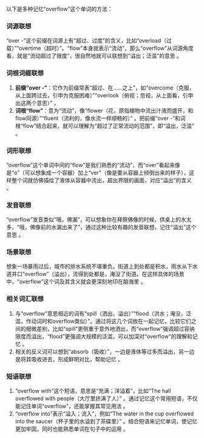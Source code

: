 以下是多种记忆“overflow”这个单词的方法：

### 词源联想
“over -”这个前缀在词源上有“超过、过度”的含义，比如“overload（过载）”“overtime（超时）”。“flow”本身就表示“流动”，那么“overflow”从词源角度看，就是“流动超过了限度”，很自然地就可以联想到“溢出；泛滥”的意思 。

### 词根词缀联想
1. **前缀“over -”**：它作为前缀常表“超过、在……之上”，如“overcome（克服，从上面跨过去，引申为克服困难）”“overlook（俯视；忽视，从上面看，引申出这两个意思）” 。
2. **词根“flow”**：意为“流动”，像“flower（花，原指植物中流出汁液而盛开，和flow同源）”“fluent（流利的，像水流一样顺畅的）” 。把前缀“over -”和词根“flow”结合起来，就可以理解为“超过了正常流动的范围”，即“溢出，泛滥” 。

### 词形联想
“overflow”这个单词中间的“flow”是我们熟悉的“流动”，而“over”看起来像是“o”（可以想象成一个容器）加上“ver”（像是要从容器上倾倒出来的样子），这样整个词就仿佛描绘了液体从容器中流出，超出界限的画面，对应“溢出”的含义 。

### 发音联想
“overflow”发音类似“哦，佛漏”，可以想象你在拜祭佛像的时候，供桌上的水太多，“哦，佛像前的水漏出来了”，通过这种比较有趣的发音联想，记住“溢出”这个意思 。

### 场景联想
想象一场暴雨过后，城市的排水系统不堪重负。街道上到处都是积水，雨水从下水道井口“overflow”（溢出），流得到处都是，淹没了街道。在这样具体的场景中，“overflow”这个词及其含义就会更深刻地印在脑海里 。

### 相关词汇联想
1. 与“overflow”意思相近的词有“spill（洒出，溢出）”“flood（洪水；淹没，泛滥，作动词时和overflow类似）”。通过将这几个词放在一起记忆，比较它们之间的细微差别，比如“spill”更侧重于意外地洒出，而“overflow”强调超过容纳限度而溢出，“flood”更强调大规模的泛滥，可以加深对“overflow”的理解和记忆 。
2. 相关的反义词可以想到“absorb（吸收）”，一边是液体等过多而溢出，另一边是将其吸收进去，形成鲜明对比，帮助记忆 。

### 短语联想
1. “overflow with”这个短语，意思是“充满；洋溢着”，比如“The hall overflowed with people（大厅里挤满了人）” 。通过记忆这个常用短语，不仅能记住单词“overflow”，还能掌握其常见用法 。
2. “overflow into”表示“溢入；流入”，例如“The water in the cup overflowed into the saucer（杯子里的水溢到了茶碟里）” 。结合短语来记忆单词，使记忆更加牢固，同时也能熟悉单词在句子中的运用 。 